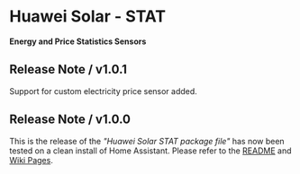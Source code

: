 # Huawei Solar - STAT

**Energy and Price Statistics Sensors**

## Release Note / v1.0.1

Support for custom electricity price sensor added.

## Release Note / v1.0.0

This is the release of the *"Huawei Solar STAT package file"* has now been tested on a clean install of Home Assistant. Please refer to the [README](https://github.com/JensenNick/huawei_solar_stat/blob/main/README.md) and [Wiki Pages](https://github.com/JensenNick/huawei_solar_stat/wiki).
